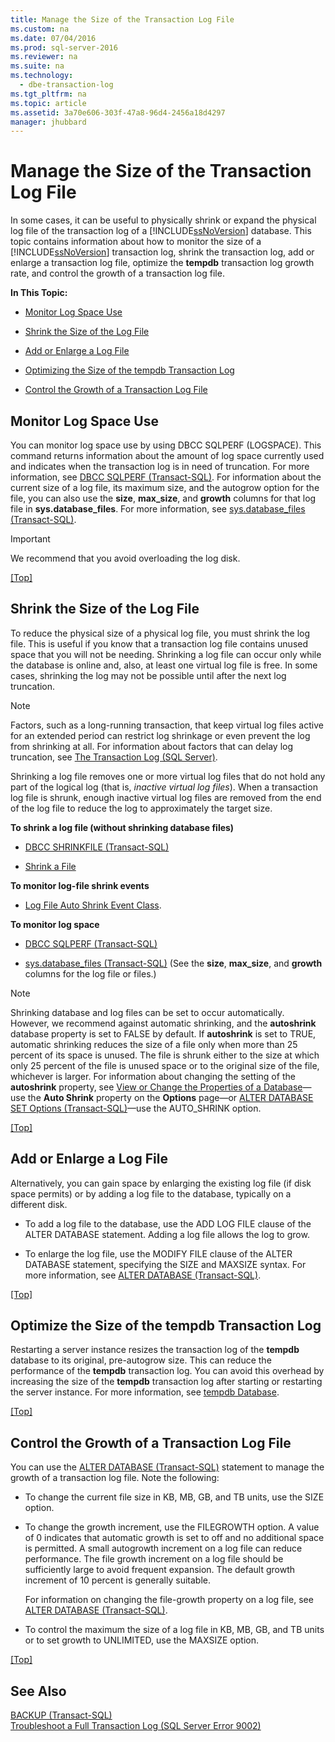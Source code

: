 ```yaml
---
title: Manage the Size of the Transaction Log File
ms.custom: na
ms.date: 07/04/2016
ms.prod: sql-server-2016
ms.reviewer: na
ms.suite: na
ms.technology: 
  - dbe-transaction-log
ms.tgt_pltfrm: na
ms.topic: article
ms.assetid: 3a70e606-303f-47a8-96d4-2456a18d4297
manager: jhubbard
---
```

# Manage the Size of the Transaction Log File
In some cases, it can be useful to physically shrink or expand the physical log file of the transaction log of a [!INCLUDE[ssNoVersion](../../Topics/TopicNameContainA/includes/ssNoVersion_md.md)] database. This topic contains information about how to monitor the size of a [!INCLUDE[ssNoVersion](../../Topics/TopicNameContainA/includes/ssNoVersion_md.md)] transaction log, shrink the transaction log, add or enlarge a transaction log file, optimize the **tempdb** transaction log growth rate, and control the growth of a transaction log file.  
  
 **In This Topic:**  
  
-   [Monitor Log Space Use](#MonitorSpaceUse)  
  
-   [Shrink the Size of the Log File](#ShrinkSize)  
  
-   [Add or Enlarge a Log File](#AddOrEnlarge)  
  
-   [Optimizing the Size of the tempdb Transaction Log](#tempdbOptimize)  
  
-   [Control the Growth of a Transaction Log File](#ControlGrowth)  
  
##  <a name="MonitorSpaceUse"></a> Monitor Log Space Use  
 You can monitor log space use by using DBCC SQLPERF (LOGSPACE). This command returns information about the amount of log space currently used and indicates when the transaction log is in need of truncation. For more information, see [DBCC SQLPERF (Transact-SQL)](assetId:///ec9225ce-e20f-4b03-8b3a-7bcad8a649df). For information about the current size of a log file, its maximum size, and the autogrow option for the file, you can also use the **size**, **max_size**, and **growth** columns for that log file in **sys.database_files**. For more information, see [sys.database_files (Transact-SQL)](assetId:///0f5b0aac-c17d-4e99-b8f7-d04efc9edf44).  
  
> [!IMPORTANT]  
>  We recommend that you avoid overloading the log disk.  
  
 [&#91;Top&#93;](#Top)  
  
##  <a name="ShrinkSize"></a> Shrink the Size of the Log File  
 To reduce the physical size of a physical log file, you must shrink the log file. This is useful if you know that a transaction log file contains unused space that you will not be needing. Shrinking a log file can occur only while the database is online and, also, at least one virtual log file is free. In some cases, shrinking the log may not be possible until after the next log truncation.  
  
> [!NOTE]  
>  Factors, such as a long-running transaction, that keep virtual log files active for an extended period can restrict log shrinkage or even prevent the log from shrinking at all. For information about factors that can delay log truncation, see [The Transaction Log (SQL Server)](../../Topics/TopicNameNotContainA/The-Transaction-Log--SQL-Server-.md).  
  
 Shrinking a log file removes one or more virtual log files that do not hold any part of the logical log (that is, *inactive virtual log files*). When a transaction log file is shrunk, enough inactive virtual log files are removed from the end of the log file to reduce the log to approximately the target size.  
  
 **To shrink a log file (without shrinking database files)**  
  
-   [DBCC SHRINKFILE (Transact-SQL)](assetId:///e02b2318-bee9-4d84-a61f-2fddcf268c9f)  
  
-   [Shrink a File](../../Topics/TopicNameContainA/Shrink-a-File.md)  
  
 **To monitor log-file shrink events**  
  
-   [Log File Auto Shrink Event Class](../../Topics/TopicNameNotContainA/Log-File-Auto-Shrink-Event-Class.md).  
  
 **To monitor log space**  
  
-   [DBCC SQLPERF (Transact-SQL)](assetId:///ec9225ce-e20f-4b03-8b3a-7bcad8a649df)  
  
-   [sys.database_files (Transact-SQL)](assetId:///0f5b0aac-c17d-4e99-b8f7-d04efc9edf44) (See the **size**, **max_size**, and **growth** columns for the log file or files.)  
  
> [!NOTE]  
>  Shrinking database and log files can be set to occur automatically. However, we recommend against automatic shrinking, and the **autoshrink** database property is set to FALSE by default. If **autoshrink** is set to TRUE, automatic shrinking reduces the size of a file only when more than 25 percent of its space is unused. The file is shrunk either to the size at which only 25 percent of the file is unused space or to the original size of the file, whichever is larger. For information about changing the setting of the **autoshrink** property, see [View or Change the Properties of a Database](../../Topics/TopicNameContainA/View-or-Change-the-Properties-of-a-Database.md)—use the **Auto Shrink** property on the **Options** page—or [ALTER DATABASE SET Options (Transact-SQL)](assetId:///f76fbd84-df59-4404-806b-8ecb4497c9cc)—use the AUTO_SHRINK option.  
  
 [&#91;Top&#93;](#Top)  
  
##  <a name="AddOrEnlarge"></a> Add or Enlarge a Log File  
 Alternatively, you can gain space by enlarging the existing log file (if disk space permits) or by adding a log file to the database, typically on a different disk.  
  
-   To add a log file to the database, use the ADD LOG FILE clause of the ALTER DATABASE statement. Adding a log file allows the log to grow.  
  
-   To enlarge the log file, use the MODIFY FILE clause of the ALTER DATABASE statement, specifying the SIZE and MAXSIZE syntax. For more information, see [ALTER DATABASE (Transact-SQL)](assetId:///15f8affd-8f39-4021-b092-0379fc6983da).  
  
 [&#91;Top&#93;](#Top)  
  
##  <a name="tempdbOptimize"></a> Optimize the Size of the tempdb Transaction Log  
 Restarting a server instance resizes the transaction log of the **tempdb** database to its original, pre-autogrow size. This can reduce the performance of the **tempdb** transaction log. You can avoid this overhead by increasing the size of the **tempdb** transaction log after starting or restarting the server instance. For more information, see [tempdb Database](../../Topics/TopicNameNotContainA/tempdb-Database.md).  
  
 [&#91;Top&#93;](#Top)  
  
##  <a name="ControlGrowth"></a> Control the Growth of a Transaction Log File  
 You can use the [ALTER DATABASE (Transact-SQL)](assetId:///15f8affd-8f39-4021-b092-0379fc6983da) statement to manage the growth of a transaction log file. Note the following:  
  
-   To change the current file size in KB, MB, GB, and TB units, use the SIZE option.  
  
-   To change the growth increment, use the FILEGROWTH option. A value of 0 indicates that automatic growth is set to off and no additional space is permitted. A small autogrowth increment on a log file can reduce performance. The file growth increment on a log file should be sufficiently large to avoid frequent expansion. The default growth increment of 10 percent is generally suitable.  
  
     For information on changing the file-growth property on a log file, see [ALTER DATABASE (Transact-SQL)](assetId:///15f8affd-8f39-4021-b092-0379fc6983da).  
  
-   To control the maximum the size of a log file in KB, MB, GB, and TB units or to set growth to UNLIMITED, use the MAXSIZE option.  
  
 [&#91;Top&#93;](#Top)  
  
## See Also  
 [BACKUP (Transact-SQL)](assetId:///89a4658a-62f1-4289-8982-f072229720a1)   
 [Troubleshoot a Full Transaction Log (SQL Server Error 9002)](../../Topics/TopicNameContainA/Troubleshoot-a-Full-Transaction-Log--SQL-Server-Error-9002-.md)